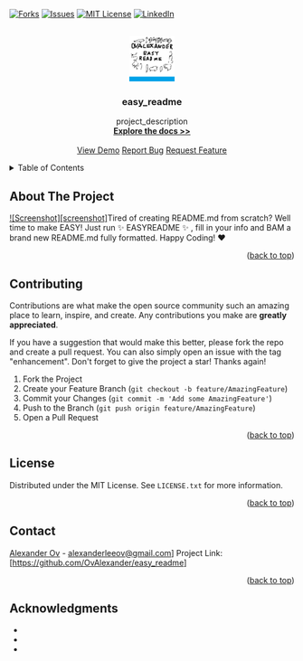 <a id='readme-top'></a>

<!-- PROJECT SHIELDS -->
[![Forks][forks-shield]][forks-url]
[![Issues][issues-shield]][issues-url]
[![MIT License][license-shield]][license-url]
[![LinkedIn][linkedin-shield]][linkedin-url]

<!-- PROJECT LOGO -->
<br />
<div align="center">
<a href="https://github.com/OvAlexander/easy_readme">
    <img src="../images/logo.png" alt="Logo" width="80" height="80">
</a>
<h3 align="center">easy_readme</h3>
<p align="center">
    project_description
    <br />
    <a href="https://github.com/OvAlexander/easy_readme"><strong>Explore the docs >></strong></a>
    <br />
    <br />
    <a href="https://github.com/OvAlexander/easy_readme">View Demo</a>
    <a href="https://github.com/OvAlexander/easy_readme/issues/new?labels=bug&template=bug-report---.md">Report Bug</a>
    <a href="https://github.com/OvAlexander/easy_readme/issues/new?labels=enhancement&template=feature-request---.md">Request Feature</a>
</p>
</div>

<details>
  <summary>Table of Contents</summary>
  <ol>
    <li>
      <a href="#about-the-project">About The Project</a>
      <ul>
        <li><a href="#built-with">Built With</a></li>
      </ul>
    </li>
    <li>
      <a href="#getting-started">Getting Started</a>
      <ul>
        <li><a href="#prerequisites">Prerequisites</a></li>
        <li><a href="#installation">Installation</a></li>
      </ul>
    </li>
    <li><a href="#usage">Usage</a></li>
    <li><a href="#roadmap">Roadmap</a></li>
    <li><a href="#contributing">Contributing</a></li>
    <li><a href="#license">License</a></li>
    <li><a href="#contact">Contact</a></li>
    <li><a href="#acknowledgments">Acknowledgments</a></li>
  </ol>
</details>

## About The Project

[![Screenshot][screenshot]](https://alexanderov.com)Tired of creating README.md from scratch? Well time to make EASY! Just run :sparkles: EASYREADME :sparkles: , 
fill in your info and BAM a brand new README.md fully formatted. Happy Coding! :heart:
<p align='right'>(<a href='#readme-top'>back to top</a>)</p>

<!-- CONTRIBUTING -->
## Contributing

Contributions are what make the open source community such an amazing place to learn, inspire, and create. Any contributions you make are **greatly appreciated**.

If you have a suggestion that would make this better, please fork the repo and create a pull request. You can also simply open an issue with the tag "enhancement".
Don't forget to give the project a star! Thanks again!

1. Fork the Project
2. Create your Feature Branch (`git checkout -b feature/AmazingFeature`)
3. Commit your Changes (`git commit -m 'Add some AmazingFeature'`)
4. Push to the Branch (`git push origin feature/AmazingFeature`)
5. Open a Pull Request

<p align="right">(<a href="#readme-top">back to top</a>)</p>

<!-- LICENSE -->
## License

Distributed under the MIT License. See `LICENSE.txt` for more information.

<p align="right">(<a href="#readme-top">back to top</a>)</p>

<!-- CONTACT -->
## Contact
[Alexander Ov](https://alexanderov.com) - alexanderleeov@gmail.com]
Project Link: [https://github.com/OvAlexander/easy_readme]
<p align='right'>(<a href='#readme-top'>back to top</a>)</p>


<!-- ACKNOWLEDGMENTS -->
## Acknowledgments

* []()
* []()
* []()

<!-- PROJECT URLS -->
[forks-url]: https://github.com/OvAlexander/easy_readme/forks
[issues-url]: https://github.com/OvAlexander/easy_readme/issues
[license-url]: https://github.com/OvAlexander/easy_readme/blob/main/LICENSE
[linkedin-url]: https://linkedin.com/in/alexander-ov

<!-- PROJECT IMAGES -->
[forks-shield]: https://img.shields.io/github/forks/OvAlexander/easy_readme.svg?style=for-the-badge
[issues-shield]: https://img.shields.io/github/issues/OvAlexander/easy_readme.svg?style=for-the-badge
[license-shield]: https://img.shields.io/github/license/OvAlexander/easy_readme.svg?style=for-the-badge
[linkedin-shield]: https://img.shields.io/badge/-LinkedIn-black.svg?style=for-the-badge&logo=linkedin&colorB=555
